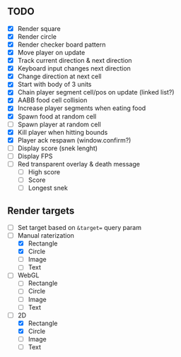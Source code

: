 ## TODO

- [x] Render square
- [x] Render circle
- [x] Render checker board pattern
- [x] Move player on update
- [x] Track current direction & next direction
- [x] Keyboard input changes next direction
- [x] Change direction at next cell
- [x] Start with body of 3 units
- [x] Chain player segment cell/pos on update (linked list?)
- [x] AABB food cell collision
- [x] Increase player segments when eating food
- [x] Spawn food at random cell
- [ ] Spawn player at random cell
- [x] Kill player when hitting bounds
- [x] Player ack respawn (window.confirm?)
- [ ] Display score (snek lenght)
- [ ] Display FPS
- [ ] Red transparent overlay & death message
    - [ ] High score
    - [ ] Score
    - [ ] Longest snek

## Render targets

- [ ] Set target based on `&target=` query param
- [ ] Manual raterization
    - [x] Rectangle
    - [x] Circle
    - [ ] Image
    - [ ] Text
- [ ] WebGL
    - [ ] Rectangle
    - [ ] Circle
    - [ ] Image
    - [ ] Text
- [ ] 2D
    - [x] Rectangle
    - [x] Circle
    - [ ] Image
    - [ ] Text
